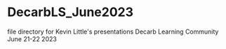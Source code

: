 # DecarbLS_June2023
file directory for Kevin Little's presentations Decarb Learning Community June 21-22 2023
